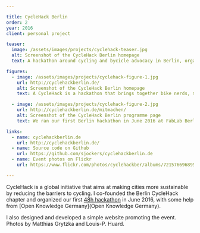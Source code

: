 ```yaml
---

title: CycleHack Berlin
order: 2
year: 2016
client: personal project

teaser:
  image: /assets/images/projects/cyclehack-teaser.jpg
  alt: Screenshot of the CycleHack Berlin homepage
  text: A hackathon around cycling and bycicle advocacy in Berlin, organized for the first time in June 2016.

figures:
  - image: /assets/images/projects/cyclehack-figure-1.jpg
    url: http://cyclehackberlin.de/
    alt: Screenshot of the CycleHack Berlin homepage
    text: A CycleHack is a hackathon that brings together bike nerds, makers, designers, engineers, activists, city planners and many others to come up with ideas that tackle the barriers to cycling.

  - image: /assets/images/projects/cyclehack-figure-2.jpg
    url: http://cyclehackberlin.de/mitmachen/
    alt: Screenshot of the CycleHack Berlin programme page
    text: We ran our first Berlin hackathon in June 2016 at FabLab Berlin. For 48 hours participants prototyped ideas around cycling data, hardware, software, and physical products.

links:
  - name: cyclehackberlin.de
    url: http://cyclehackberlin.de/
  - name: Source code on Github
    url: https://github.com/sjockers/cyclehackberlin.de
  - name: Event photos on Flickr
    url: https://www.flickr.com/photos/cyclehackber/albums/72157669689597772

---
```


CycleHack is a global initiative that aims at making cities more sustainable by reducing the barriers to cycling. I co-founded the Berlin CycleHack chapter and organized our first [48h hackathon](https://www.flickr.com/photos/cyclehackber/albums/72157669689597772) in June 2016, with some help from [Open Knowledge Germany](Open Knowledge Germany).

I also designed and developed a simple website promoting the event. Photos by Matthias Grytzka and Louis-P. Huard.
